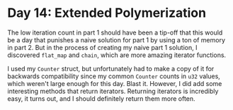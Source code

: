 # Day 14: Extended Polymerization

The low iteration count in part 1 should have been a tip-off that this would be a day that punishes a naive solution for part 1 by using a ton of memory in part 2. But in the process of creating my naive part 1 solution, I discovered `flat_map` and `chain`, which are more amazing iterator functions.

I used my `Counter` struct, but unfortunately had to make a copy of it for backwards compatibility since my common `Counter` counts in `u32` values, which weren't large enough for this day. Blast it. However, I did add some interesting methods that return iterators. Returning iterators is incredibly easy, it turns out, and I should definitely return them more often.